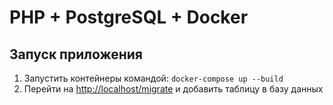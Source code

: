 # PHP + PostgreSQL + Docker

## Запуск приложения

1. Запустить контейнеры командой: `docker-compose up --build`
2. Перейти на [http://localhost/migrate](http://localhost/migrate) и добавить таблицу в базу данных
